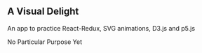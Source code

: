 ## A Visual Delight

An app to practice React-Redux, SVG animations, D3.js and p5.js

No Particular Purpose Yet